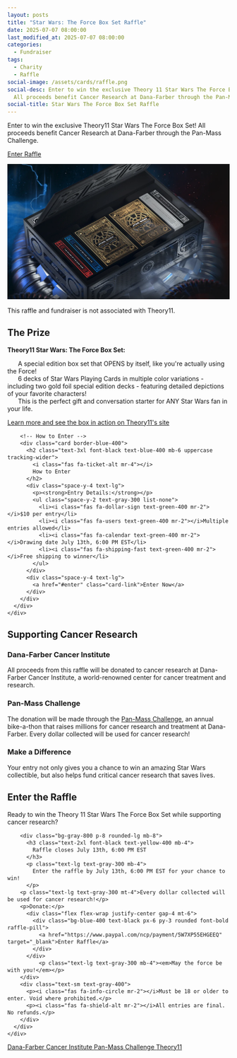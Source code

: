 ```yaml
---
layout: posts
title: "Star Wars: The Force Box Set Raffle"
date: 2025-07-07 08:00:00
last_modified_at: 2025-07-07 08:00:00
categories:
  - Fundraiser
tags:
  - Charity
  - Raffle
social-image: /assets/cards/raffle.png
social-desc: Enter to win the exclusive Theory 11 Star Wars The Force Box Set!
  All proceeds benefit Cancer Research at Dana-Farber through the Pan-Mass Challenge.
social-title: Star Wars The Force Box Set Raffle
---
```


<div class="min-h-screen bg-black text-white font-mono relative overflow-hidden">
  <!-- Hero Section -->
  <section class="relative py-16 bg-gradient-to-b from-red-900 to-black">
    <div class="max-w-6xl mx-auto px-6 text-center">
      <div class="mb-8">
        <p class="text-xl text-gray-300 mb-8 max-w-3xl mx-auto">
          Enter to win the exclusive Theory11 Star Wars The Force Box Set! 
          All proceeds benefit Cancer Research at Dana-Farber through the Pan-Mass Challenge.
        </p>
      </div>
      <p><a href="#enter">Enter Raffle</a></p>
      <!-- Prize Image Placeholder -->
      <div class="bg-gray-800 rounded-lg p-8 mb-8 max-w-2xl mx-auto">
        <div class="text-gray-400 text-lg mb-4">
          <p><img src="/assets/theory11_force_set.png" alt="Theory11 Star Wars Force Box Set Raffle" class="w-full h-auto max-w-full" /></p>
          <p>This raffle and fundraiser is not associated with Theory11.</p>
        </div>
      </div>
    </div>
  </section>

  <!-- Raffle Details -->
  <section class="py-16">
    <div class="max-w-6xl mx-auto px-6">
      <div class="grid grid-cols-1 md:grid-cols-2 gap-12">
        <!-- Prize Details -->
        <div class="card border-yellow-400">
          <h2 class="text-3xl font-black text-yellow-400 mb-6 uppercase tracking-wider">
            <i class="fas fa-star mr-4"></i>
            The Prize
          </h2>
          <div class="space-y-4 text-lg">
            <p><strong>Theory11 Star Wars: The Force Box Set:</strong></p>
            <ul class="space-y-2 text-gray-300 list-none">
              <li><i class="fas fa-check text-green-400 mr-2"></i>A special edition box set that OPENS by itself, like you're actually using the Force!</li>
              <li><i class="fas fa-check text-green-400 mr-2"></i>6 decks of Star Wars Playing Cards in multiple color variations - including two gold foil special edition decks - featuring detailed depictions of your favorite characters!</li>
              <li><i class="fas fa-check text-green-400 mr-2"></i>This is the perfect gift and conversation starter for ANY Star Wars fan in your life.</li>
            </ul>
              <a href="https://store.theory11.com/products/star-wars-box-set" target="_blank" class="card-link">Learn more and see the box in action on Theory11's site</a>
          </div>
        </div>

        <!-- How to Enter -->
        <div class="card border-blue-400">
          <h2 class="text-3xl font-black text-blue-400 mb-6 uppercase tracking-wider">
            <i class="fas fa-ticket-alt mr-4"></i>
            How to Enter
          </h2>
          <div class="space-y-4 text-lg">
            <p><strong>Entry Details:</strong></p>
            <ul class="space-y-2 text-gray-300 list-none">
              <li><i class="fas fa-dollar-sign text-green-400 mr-2"></i>$10 per entry</li>
              <li><i class="fas fa-users text-green-400 mr-2"></i>Multiple entries allowed</li>
              <li><i class="fas fa-calendar text-green-400 mr-2"></i>Drawing date July 13th, 6:00 PM EST</li>
              <li><i class="fas fa-shipping-fast text-green-400 mr-2"></i>Free shipping to winner</li>
            </ul>
          </div>
          <div class="space-y-4 text-lg">
            <a href="#enter" class="card-link">Enter Now</a>
          </div>
        </div>
      </div>
    </div>
  </section>

  <!-- Charity Section -->
  <section class="py-16">
    <div class="max-w-6xl mx-auto px-6 text-center mt-16">
      <h2 class="text-4xl font-black text-white mb-8 uppercase tracking-wider">
        <i class="fas fa-heart mr-4 text-red-400"></i>
        Supporting Cancer Research
      </h2>
      <div class="grid grid-cols-1 md:grid-cols-2 gap-8 mb-8">
        <div class="card border-yellow-400">
          <h3 class="text-2xl font-black text-yellow-400 mb-4 uppercase">
            <i class="fas fa-hospital mr-2"></i>
            Dana-Farber Cancer Institute
          </h3>
          <p class="text-gray-300">
            All proceeds from this raffle will be donated to cancer research at Dana-Farber Cancer Institute, 
            a world-renowned center for cancer treatment and research.
          </p>
        </div>
        <div class="card border-red-400">
          <h3 class="text-2xl font-black text-red-400 mb-4 uppercase">
            <i class="fas fa-bicycle mr-2"></i>
            Pan-Mass Challenge
          </h3>
          <p class="text-gray-300">
            The donation will be made through the <a href="https://profile.pmc.org/DL0297" target="_blank" class="card-link">Pan-Mass Challenge</a>, an annual bike-a-thon that raises 
            millions for cancer research and treatment at Dana-Farber. Every dollar collected will be used for cancer research!
          </p>
        </div>
        <div class="card border-blue-400">
        <h3 class="text-2xl font-black mb-4 text-blue-400 uppercase">
          <i class="fas fa-star mr-2"></i>
          Make a Difference
        </h3>
        <p class="text-lg mb-6">
          Your entry not only gives you a chance to win an amazing Star Wars collectible, 
          but also helps fund critical cancer research that saves lives.
        </p>
        </div>
        </div>
    </div>
    </section>

  <!-- Entry Form -->
  <section class="py-16 mt-16">
    <div class="max-w-4xl mx-auto px-6">
      <div class="card border-blue-400 text-center">
        <h2 class="text-4xl font-black text-blue-400 mb-8 uppercase tracking-wider">
          <i class="fas fa-ticket-alt mr-4"></i><a name="enter"></a>
          Enter the Raffle
        </h2>
        <p class="text-xl text-gray-300 mb-8">
          Ready to win the Theory 11 Star Wars The Force Box Set while supporting cancer research?
        </p>
        
        <div class="bg-gray-800 p-8 rounded-lg mb-8">
          <h3 class="text-2xl font-black text-yellow-400 mb-4">
            Raffle closes July 13th, 6:00 PM EST
          </h3>
          <p class="text-lg text-gray-300 mb-4">
            Enter the raffle by July 13th, 6:00 PM EST for your chance to win!
          </p>
        <p class="text-lg text-gray-300 mt-4">Every dollar collected will be used for cancer research!</p>
        <p>Donate:</p>
          <div class="flex flex-wrap justify-center gap-4 mt-6">
            <div class="bg-blue-400 text-black px-6 py-3 rounded font-bold raffle-pill">
              <a href="https://www.paypal.com/ncp/payment/5W7XP55EHGEEQ" target="_blank">Enter Raffle</a>
            </div>
          </div>
              <p class="text-lg text-gray-300 mb-4"><em>May the force be with you!</em></p>
        </div>
        <div class="text-sm text-gray-400">
          <p><i class="fas fa-info-circle mr-2"></i>Must be 18 or older to enter. Void where prohibited.</p>
          <p><i class="fas fa-shield-alt mr-2"></i>All entries are final. No refunds.</p>
        </div>
      </div>
    </div>
  </section>

  <!-- Footer -->
  <section class="py-8 bg-gray-900">
    <div class="max-w-6xl mx-auto px-6 text-center mt-16">
      <div class="flex flex-wrap justify-center gap-6 mb-4">
        <a href="https://www.dana-farber.org/" target="_blank" rel="noopener noreferrer" class="text-yellow-400 hover:text-white transition-colors">
          <i class="fas fa-hospital mr-2"></i>Dana-Farber Cancer Institute
        </a>
        <a href="https://www.pmc.org/" target="_blank" rel="noopener noreferrer" class="text-red-400 hover:text-white transition-colors">
          <i class="fas fa-bicycle mr-2"></i>Pan-Mass Challenge
        </a>
        <a href="https://theory11.com/" target="_blank" rel="noopener noreferrer" class="text-yellow-400 hover:text-white transition-colors">
          <i class="fas fa-star mr-2"></i>Theory11
        </a>
      </div>
    </div>
  </section>
</div> 

<style>
.card:hover {
  transform: none !important;
}

ul.list-none {
  list-style: none !important;
  padding-left: 0 !important;
}

ul.list-none li {
  list-style-type: none !important;
}

ul.list-none li i {
  width: 1.5rem;
  text-align: center;
  display: inline-block;
}
</style>